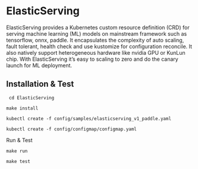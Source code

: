# ElasticServing

ElasticServing provides a Kubernetes custom resource definition (CRD) for serving machine learning (ML) models on mainstream framework such as tensorflow, onnx, paddle. It encapsulates the complexity of auto scaling, fault tolerant, health check and use kustomize for configuration reconcile. It also natively support heterogeneous hardware like nvidia GPU or KunLun chip. With ElasticServing it’s easy to scaling to zero and do the canary launch for ML deployment.

## Installation \& Test

``` cd ElasticServing```

```make install```

```kubectl create -f config/samples/elasticserving_v1_paddle.yaml```

```kubectl create -f config/configmap/configmap.yaml```

Run \& Test

```make run```

```make test```


